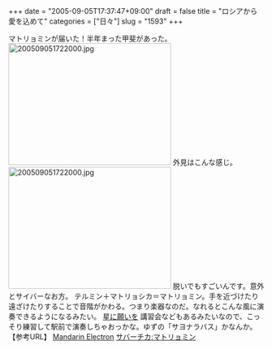 +++
date = "2005-09-05T17:37:47+09:00"
draft = false
title = "ロシアから愛を込めて"
categories = ["日々"]
slug = "1593"
+++

マトリョミンが届いた！半年まった甲斐があった。
<img src="http://ieiriblog.img.jugem.jp/20050905_57739.jpg" alt="200509051722000.jpg" width="320" height="240" class="pict" />
外見はこんな感じ。
<img src="http://ieiriblog.img.jugem.jp/20050905_57741.jpg" alt="200509051722000.jpg" width="320" height="240" class="pict" />
脱いでもすごいんです。意外とサイバーなお方。
テルミン＋マトリョシカ＝マトリョミン。手を近づけたり遠ざけたりすることで音階がかわる。つまり楽器なのだ。なれるとこんな風に演奏できるようになるみたい。
<a href="http://www.hikarigaoka.jp/~oono/hoshi_ni_negai.avi" target="_blank">星に願いを</a>
講習会などもあるみたいなので、こっそり練習して駅前で演奏しちゃおっかな。ゆずの「サヨナラバス」かなんか。
【参考URL】
<a href="http://mandarinelectron.com/" target="_blank">Mandarin Electron</a>
<a href="http://chebu.main.jp/blog/archives/2004_01_20.html#000049">サバーチカ:マトリョミン</a>
